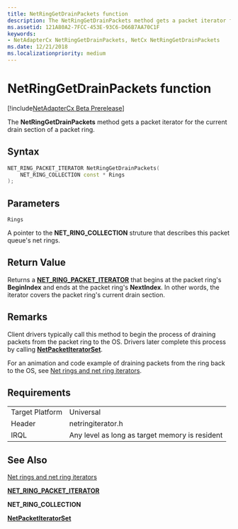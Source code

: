 ```yaml
---
title: NetRingGetDrainPackets function
description: The NetRingGetDrainPackets method gets a packet iterator for the current drain section of a packet ring.
ms.assetid: 121A80A2-7FCC-453E-93C6-D66B7AA70C1F
keywords:
- NetAdapterCx NetRingGetDrainPackets, NetCx NetRingGetDrainPackets
ms.date: 12/21/2018
ms.localizationpriority: medium
---
```


# NetRingGetDrainPackets function

[!include[NetAdapterCx Beta Prerelease](../netcx-beta-prerelease.md)]

The **NetRingGetDrainPackets** method gets a packet iterator for the current drain section of a packet ring.

## Syntax

```cpp
NET_RING_PACKET_ITERATOR NetRingGetDrainPackets(
    NET_RING_COLLECTION const * Rings
);
```

## Parameters

`Rings`

A pointer to the **NET_RING_COLLECTION** struture that describes this packet queue's net rings.

## Return Value

Returns a [**NET_RING_PACKET_ITERATOR**](net-ring-packet-iterator.md) that begins at the packet ring's **BeginIndex** and ends at the packet ring's **NextIndex**. In other words, the iterator covers the packet ring's current drain section. 

## Remarks

Client drivers typically call this method to begin the process of draining packets from the packet ring to the OS. Drivers later complete this process by calling [**NetPacketIteratorSet**](netpacketiteratorset.md).

For an animation and code example of draining packets from the ring back to the OS, see [Net rings and net ring iterators](net-rings-and-net-ring-iterators.md).

## Requirements

|  |  |
| --- | --- |
| Target Platform | Universal |
| Header | netringiterator.h |
| IRQL | Any level as long as target memory is resident |

## See Also

[Net rings and net ring iterators](net-rings-and-net-ring-iterators.md)

[**NET_RING_PACKET_ITERATOR**](net-ring-packet-iterator.md)

**NET_RING_COLLECTION**

[**NetPacketIteratorSet**](netpacketiteratorset.md)